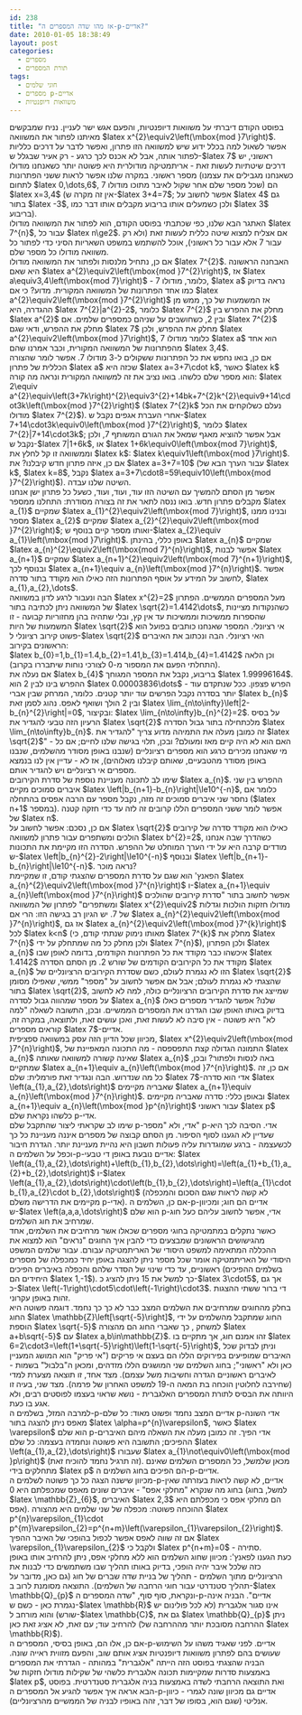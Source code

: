 ```yaml
---
id: 238
title: "אז מהו שדה המספרים ה-p-אדיים?"
date: 2010-01-05 18:38:49
layout: post
categories: 
  - מספרים
  - תורת המספרים
tags: 
  - חוגי שלמים
  - מספרים p-אדיים
  - משוואות דיופנטיות
---
```

<div id="_mcePaste">בפוסט הקודם דיברתי על משוואות דיופנטיות, והפעם אגש ישר לעניין. נניח שמבקשים מאיתנו לפתור את המשוואה $latex x^{2}\equiv2\left(\mbox{mod }7\right)$. אפשר לשאול למה בכלל ידוע שיש למשוואה הזו פתרון, ואפשר לדבר על דרכים כלליות לפתור אותה, אבל לא אכנס לכך כרגע - רק אעיר שבגלל ש-$latex 7$ ראשוני, יש דרכים שיטתיות לעשות זאת - אריתמטיקה מודולרית היא פשוטה יותר כשאנחנו מודולו מספר ראשוני. במקרה שלנו אפשר לראות ששני הפתרונות (כשאנחנו מגבילים את עצמנו לתחום $latex 0,\dots,6$, שכל מספר שלם אחר שקול לאיבר מתוכו מודולו 7) הם $latex x=3,4$ (אין זה מקרה ש-$latex 3+4=7$; אפשר לחשוב על $latex 4$ גם בתור $latex -3$, ולכן כשמעלים אותו בריבוע מקבלים אותו דבר כמו $latex 3$ בריבוע).</div>
<div id="_mcePaste">האתגר הבא שלנו, כפי שכתבתי בפוסט הקודם, הוא לפתור את המשוואה מודולו $latex 7^{n}$, עבור כל $latex n\ge2$. אם אצליח למצוא שיטה כללית לעשות זאת (ולא רק עבור 7 אלא עבור כל ראשוני), אוכל להשתמש במשפט השאריות הסיני כדי לפתור כל משוואה מודולו כל מספר שלם.</div>
<div id="_mcePaste">אם כן, נתחיל מלנסות ולפתור את המשוואה מודולו $latex 7^{2}$. האבחנה הראשונה היא שאם $latex a^{2}\equiv2\left(\mbox{mod }7^{2}\right)$, אז $latex a\equiv3,4\left(\mbox{mod 7}\right)$ - כלומר, מודולו 7, $latex a$ נראה בדיוק כמו אחד הפתרונות של המשוואה המקורית. מדוע? כי אם $latex a^{2}\equiv2\left(\mbox{mod }7^{2}\right)$ אז המשמעות של כך, ממש מן ההגדרה, היא $latex 7^{2}|a^{2}-2$, כלומר $latex 7^{2}$ מחלק את ההפרש בין $latex a^{2}$ ובין 2, כשחושבים על שניהם כמספרים שלמים. אם $latex 7^{2}$ מחלק את ההפרש, ודאי שגם $latex 7$ מחלק את ההפרש, ולכן $latex a^{2}\equiv2\left(\mbox{mod }7\right)$, כלומר מודולו 7 $latex a$ הוא אחד מהפתרונות של המשוואה המקורית, וכבר אמרנו שהם $latex 3,4$.</div>
<div id="_mcePaste">אם כן, בואו נחפש את כל הפתרונות ששקולים ל-3 מודולו 7. אפשר לומר שהצורה הכללית של פתרון $latex a$ שכזה היא $latex a=3+7\cdot k$, כאשר $latex k$ הוא מספר שלם כלשהו. בואו נציב את זה למשוואה המקורית ונראה מה קורה: $latex 2\equiv a^{2}\equiv\left(3+7k\right)^{2}\equiv3^{2}+14bk+7^{2}k^{2}\equiv9+14\cdot3k\left(\mbox{mod }7^{2}\right)$ ($latex 7^{2}k$ נעלם כשלוקחים את הכל מודולו $latex 7^{2}$). אחרי העברת אגפים נקבל ש-$latex 7+14\cdot3k\equiv0\left(\mbox{mod }7^{2}\right)$, כלומר $latex 7^{2}|7+14\cdot3k$; אבל אפשר להוציא מאגף שמאל את הגורם המשותף 7, ולכן נקבל ש-$latex 7|1+6k$, או $latex 1+6k\equiv0\left(\mbox{mod 7}\right)$, וממשוואה זו קל לחלץ את $latex k$: $latex k\equiv1\left(\mbox{mod }7\right)$. אם כן, איזה פתרון חדש קיבלנו? את $latex a=3+7=10$ (עבור הערך הבא של $latex k$, $latex k=8$, נקבל $latex a=3+7\cdot8=59\equiv10\left(\mbox{mod }7^{2}\right)$). השיטה שלנו עבדה.</div>
<div id="_mcePaste">אפשר מן הסתם להמשיך עם השיטה הזו עוד, ועוד, ועוד, כשעל כל פתרון ישן אנחנו מקבלים פתרון חדש. בואו ננסה לתאר את זה בצורה מסודרת: התחלנו ממספר $latex a_{1}$ שמקיים $latex a_{1}^{2}\equiv2\left(\mbox{mod 7}\right)$, ובנינו ממנו מספר $latex a_{2}$ שמקיים $latex a_{2}^{2}\equiv2\left(\mbox{mod }7^{2}\right)$; ואותו מספר קיים בנוסף ש-$latex a_{2}\equiv a_{1}\left(\mbox{mod }7\right)$. באופן כללי, בהינתן $latex a_{n}$ שמקיים $latex a_{n}^{2}\equiv2\left(\mbox{mod 7}^{n}\right)$, אפשר לבנות $latex a_{n+1}$ שמקיים $latex a_{n+1}^{2}\equiv2\left(\mbox{mod 7}^{n+1}\right)$, ובנוסף לכך $latex a_{n+1}\equiv a_{n}\left(\mbox{mod }7^{n}\right)$. אפשר לחשוב על המידע על אוסף הפתרונות הזה כאילו הוא מקודד בתור סדרה, $latex a_{1},a_{2},\dots$.</div>
<div id="_mcePaste">הבה ונעבור לרגע לדון במשוואה $latex x^{2}=2$ מעל המספרים הממשיים. הפתרון של המשוואה ניתן לכתיבה בתור $latex \sqrt{2}=1.4142\dots$, כשהנקודות מציינות שהספרות ממשיכות וממשיכות עד אין קץ, ובלי שתהיה בהן מחזוריות קבועה - זו המשמעות של היות $latex \sqrt{2}$ אי רציונלי. המספר שאנחנו כותבים בפועל הוא פשוט קירוב רציונלי ל-$latex \sqrt{2}$ האי רציונלי. הבה ונכתוב את האיברים הראשונים בקירוב:</div>
<div id="_mcePaste">$latex b_{0}=1,b_{1}=1.4,b_{2}=1.41,b_{3}=1.414,b_{4}=1.4142$ וכן הלאה (התחלתי הפעם את המספור מ-0 לצורכי נוחות שיתבררו בקרוב).</div>
<div id="_mcePaste">אם נעלה את $latex b_{4}$ בריבוע, נקבל את המספר המגוחך $latex 1.99996164$. ההפרש בינו לבין 2 הוא $latex 0.00003836\dots$ - הפרש פצפון. ככל שנתקדם עוד יותר בסדרה נקבל הפרשים עוד יותר קטנים. כלומר, המרחק שבין אברי $latex b_{n}$ ובין 2 הולך ושואף לאפס. נהוג לסמן זאת $latex \lim_{n\to\infty}\left|2-b_{n}^{2}\right|=0$, ובקיצור: $latex \lim_{n\to\infty}b_{n}^{2}=2$. על בסיס הרעיון הזה טבעי להגדיר את $latex \sqrt{2}$ מלכתחילה בתור גבול הסדרה $latex \lim_{n\to\infty}b_{n}$. זה כמובן מעלה את התמיהה מדוע צריך "להגדיר את $latex \sqrt{2}$" - האם הוא לא היה קיים מאז ומעולם? ובכן, תלוי בגישה שלנו לחיים; אם כל מי שאנחנו מכירים כרגע הוא מספרים רציונליים (שנבנו באופן מסודר מהשלמים, שנבנו באופן מסודר מהטבעיים, שאותם קיבלנו מאלוהים), אז לא - עדיין אין לנו בנמצא מספרים אי רציונליים ויש להגדיר אותם.</div>
<div id="_mcePaste">שימו לב לתכונה מעניינת נוספת של סדרת הקירובים $latex a_{n}$. ההפרש בין שני איברים סמוכים מקיים $latex \left|b_{n+1}-b_{n}\right|\le10^{-n}$, כלומר אם נחסר שני איברים סמוכים זה מזה, נקבל מספר עם הרבה אפסים בהתחלה ($latex n+1$ במספר). אפשר לומר ששני המספרים הללו קרובים זה לזה עד כדי חזקה קטנה של $latex n$.</div>
<div id="_mcePaste">אם כן, נסכם: אפשר לחשוב על $latex \sqrt{2}$ כאילו הוא מקודד סדרה של קירובים הולכים ומשתפרים עבור פתרון למשוואה $latex b^{2}=2$, כשהדרך שבה אנחנו מודדים קרבה היא על ידי הערך המוחלט של ההפרש. הסדרה הזו מקיימת את התכונות ש-$latex \left|b_{n}^{2}-2\right|\le10^{-n}$ ובנוסף $latex \left|b_{n+1}-b_{n}\right|\le10^{-n}$. נראה מוכר?</div>
<div id="_mcePaste">הפאנץ' הוא שגם על סדרת המספרים שהצגתי קודם, זו שמקיימת $latex a_{n}^{2}\equiv2\left(\mbox{mod }7^{n}\right)$ ו-$latex a_{n+1}\equiv a_{n}\left(\mbox{mod }7^{n}\right)$ אפשר לחשוב בתור "סדרת קירובים שהולכים ומשתפרים" לפתרון של המשוואה $latex x^{2}\equiv2$ מודולו חזקות הולכות וגדלות של 7. יש הגיון רב בגישה הזו: הרי אם $latex a_{n}^{2}\equiv2\left(\mbox{mod }7^{n}\right)$, אז גם $latex a_{n}^{2}\equiv2\left(\mbox{mod }7^{k}\right)$ לכל $latex k&lt;n$ (מאותו נימוק שנתתי קודם, כי $latex 7^{k}$ מחלק את $latex 7^{n}$ ולכן מחלק כל מה שמתחלק על ידי $latex 7^{n}$), ולכן הפתרון $latex a_{n}$ איכשהו כבר מקודד את כל הפתרונות הקודמים, בדומה לאופן שבו $latex 1.4142$ מקודד את כל הקירובים הקודמים של שורש 2. מן הסתם הסדרה $latex a_{n}$ הזו לא נגמרת לעולם, כשם שסדרת הקירובים הרציונליים של $latex \sqrt{2}$ שהצגתי לא נגמרת לעולם; אבל אם אפשר לחשוב על "מספר" ממשי, שאפילו מסומן בתור $latex \sqrt{2}$, שמייצג את סדרת הקירובים הרציונליים כולה, למה לא לחשוב על מספר שמהווה גבול לסדרה $latex a_{n}$ שלנו? אפשר להגדיר מספרים כאלו בדיוק באותו האופן שבו הגדרנו את המספרים הממשיים. ובכן, התשובה לשאלה "למה לא" היא פשוטה - אין סיבה לא לעשות זאת, ואכן עושים זאת, ולתוצאה, במקרה זה, קוראים מספרים $latex 7$-אדיים.</div>
<div id="_mcePaste">מכיוון שכל הדיון הזה עסק במשוואה ספציפית, $latex x^{2}\equiv2\left(\mbox{mod }7^{n}\right)$, התמונה הגדולה קצת התפספסה - מה התכונה המאפיינת של $latex a_{n}$ שאינה קשורה למשוואה שאותה $latex a_{n}$ באה לנסות ולפתור? ובכן, שמתקיים $latex a_{n+1}\equiv a_{n}\left(\mbox{mod }7^{n}\right)$. אם כן, זה כל מה שנדרוש. הבה ונגדיר זאת פורמלית: שלם $latex 7$-אדי הוא סדרה $latex \left(a_{1},a_{2},\dots\right)$ שאבריה מקיימים $latex a_{n+1}\equiv a_{n}\left(\mbox{mod }7^{n}\right)$. ובאופן כללי: סדרה שאבריה מקיימים $latex a_{n+1}\equiv a_{n}\left(\mbox{mod }p^{n}\right)$ עבור ראשוני $latex p$ כלשהו נקראת שלם p-אדי.</div>
<div id="_mcePaste">שימו לב שקראתי ליצור שהתקבל שלם p-אדי, ולא "מספר" p-אדי. הסיבה לכך היא שעדיין לא הגענו לסוף הסיפור. מן הסתם קבוצה של מספרים איננה מעניינת כל כך לכשעצמה - ברגע שמוגדרות עליה פעולות חשבון היא נהיית מעניינת יותר. הגדרת חיבור וכפל על השלמים ה-p-אדיים נובעת באופן די טבעי: $latex \left(a_{1},a_{2},\dots\right)+\left(b_{1},b_{2},\dots\right)=\left(a_{1}+b_{1},a_{2}+b_{2},\dots\right)$ ו-$latex \left(a_{1},a_{2},\dots\right)\cdot\left(b_{1},b_{2},\dots\right)=\left(a_{1}\cdot b_{1},a_{2}\cdot b_{2},\dots\right)$ (לא קשה לראות שגם הסכום והמכפלה מקיימים את הדרישה משלם p-אדי). אם כן, השלמים ה-p-אדיים הם חוג; ומכיוון ש-$latex \left(a,a,a,\dots\right)$ הוא שלם p-אדי, אפשר לחשוב עליהם כעל חוג שמרחיב את חוג השלמים.</div>
<div id="_mcePaste">כאשר נתקלים במתמטיקה בחוגי מספרים שכאלו אשר מרחיבים את השלמים, אחד מהגישושים הראשונים שמבצעים כדי להבין איך החוגים "נראים" הוא למצוא את ההכללה המתאימה למשפט היסודי של האריתמטיקה עבורם. עבור שלמים המשפט היסודי של האריתמטיקה אומר שכל מספר ניתן להצגה באופן יחיד כמכפלה של מספרים ראשוניים, עד כדי שינוי של הסדר שלהם והכפלה באיברים הפיכים (בשלמים ההפיכים היחידים הם $latex 1,-1$). כך למשל את 15 ניתן להציג כ-$latex 3\cdot5$, אך גם כ-$latex \left(-1\right)\cdot5\cdot\left(-1\right)\cdot3$. די ברור ששתי ההצגות זהות באופן עקרוני.</div>
<div id="_mcePaste">בחלק מהחוגים שמרחיבים את השלמים המצב כבר לא כך כך נחמד. דוגמה פשוטה היא החוג $latex \mathbb{Z}\left[\sqrt{-5}\right]$, החוג שמתקבל מהשלמים על ידי הוספת $latex \sqrt{-5}$ למשחק , כך שאברי החוג הם מהצורה $latex a+b\sqrt{-5}$ עם $latex a,b\in\mathbb{Z}$. זהו אמנם חוג, אך מתקיים בו $latex 6=2\cdot3=\left(1+\sqrt{-5}\right)\left(1-\sqrt{-5}\right)$, וניתן לבדוק שכל האיברים שמופיעים בפירוקים הללו הם בעצם אי פריקים ("אי פריק" הוא המושג המעניין כאן ולא "ראשוני"; בחוג השלמים שני המושגים הללו מזדהים, ומכאן ה"בלבול" בשמות - לאיברים ראשוניים הגדרה וחשיבות משל עצמם). מצד אחד, זו תוצאה מצערת למדי (שחירבה לחלוטין הוכחה בת המאה ה-19 למשפט האחרון של פרמה). מצד שני, בעיה זו היוותה את הבסיס לתורת המספרים האלגברית - נושא שראוי בעצמו לפוסטים רבים, ולא אגע בו כעת.</div>
<div id="_mcePaste">למרבה המזל, בשלמים ה-p-אדיים המצב נחמד ופשוט מאוד: כל שלם p-אדי השונה מאפס ניתן להצגה בתור $latex \alpha=p^{n}\varepsilon$, כאשר $latex \varepsilon$ הוא שלם p-אדי הפיך. זה כמובן מעלה את השאלה מיהם האיברים ההפיכים; התשובה היא פשוטה ונחמדה בעצמה: כל שלם $latex \left(a_{1},a_{2},\dots\right)$ שעבורו $latex a_{1}\not\equiv0\left(\mbox{mod }p\right)$ (זה תרגיל נחמד להוכיח זאת). מכאן שלמשל, כל המספרים השלמים שאינם מתחלקים בידי $latex p$ הם הפיכים בחוג השלמים ה-p-אדיים.</div>
<div id="_mcePaste">מכיוון שישנה הצגה כל כך פשוטה לשלמים ה-p-אדיים, לא קשה לראות בעזרתה שאין בחוג מה שנקרא "מחלקי אפס" - איברים שונים מאפס שמכפלתם היא 0 (למשל, בחוג $latex \mathbb{Z}_{6}$, האיברים $latex 2,3$ הם מחלקי אפס כי מכפלתם היא אפס). ההוכחה פשוטה: מכפלה של שני שלמים היא מהצורה $latex p^{n}\varepsilon_{1}\cdot p^{m}\varepsilon_{2}=p^{n+m}\left(\varepsilon_{1}\varepsilon_{2}\right)$. אם זה שווה לאפס אפשר לכפול בהופכי של האיבר ההפיך $latex \varepsilon_{1}\varepsilon_{2}$ ולקבל כי $latex p^{n+m}=0$ - סתירה.</div>
<div id="_mcePaste">כעת הגענו לפאנץ': מכיוון שחוג השלמים הוא ללא מחלקי אפס, ניתן להרחיב אותו באופן כזה שלכל איבר יהיה הופכי, בדיוק באותו תהליך שבו משתמשים כדי לבנות את הרציונליים מתוך השלמים - תהליך של בניית שדה שברים של חוג (גם כאן, מדובר על תהליך סטנדרטי עבור חוגי הרחבה של השלמים). התוצאה מסומנת לרוב ב-$latex \mathbb{Q}_{p}$ ונקראת, סוף סוף, "שדה המספרים ה-p-אדיים". הבניה אינה נגמרת כאן - כשם ש-$latex \mathbb{R}$ אינו סגור אלגברית (לא לכל פולינום יש שורש) והוא מורחב ל-$latex \mathbb{C}$, גם את $latex \mathbb{Q}_{p}$ ניתן להרחיב עוד; עם זאת, לא אציג זאת כאן (ההרחבה מסובכת יותר מההרחבה של $latex \mathbb{R}$).</div>
<div></div>
<div id="_mcePaste">אם כן, אלו הם, באופן בסיסי, המספרים ה-p-אדיים. לפני שאגיד משהו על השימוש שעושים בהם לפתרון משוואות דיופנטיות אציג אותם שוב, והפעם מזווית ראייה שונה. הבניה שהצגתי בפוסט הזה הייתה "אלגברית" במהותה - הגדרתי את המספרים באמצעות סדרות שמקיימות תכונה אלגברית כלשהי של שקילות מודולו חזקות של $latex p$, ואת התוצאה הרחבתי לשדה באמצעות בניה אלגברית סטנדרטית. בפוסט הבא אראה איך אפשר להגיע אל המספרים ה-p-אדיים גם מכיוון שונה לגמרי - כיוון אנליטי (שגם הוא, בסופו של דבר, זהה באופיו לבניה של הממשיים מהרציונליים).</div>

